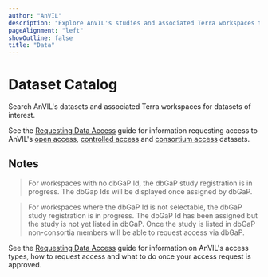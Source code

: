 ```yaml
---
author: "AnVIL"
description: "Explore AnVIL's studies and associated Terra workspaces to discover datasets of interest."
pageAlignment: "left"
showOutline: false
title: "Data"
---
```


# Dataset Catalog

Search AnVIL's datasets and associated Terra workspaces for datasets of interest. 

See the [Requesting Data Access](/resources/guides/requesting-data-access) guide for information requesting access to AnVIL's [open access](/resources/guides/requesting-data-access#data-access-types), [controlled access](/resources/guides/requesting-data-access#accessing-controlled-access-data) and [consortium access](/resources/guides/requesting-data-access#accessing-consortium-access-data) datasets.


<data-dashboard></data-dashboard>

## Notes

> For workspaces with no dbGaP Id, the dbGaP study registration is in progress. The dbGap Ids will be displayed once assigned by dbGaP. 

>For workspaces where the dbGaP Id is not selectable, the dbGaP study registration is in progress.  The dbGaP Id has been assigned but the study is not yet listed in dbGaP. Once the study is listed in dbGaP non-consortia members will be able to request access via dbGaP.

 See the [Requesting Data Access](/data/requesting-data-access) guide for information on AnVIL's access types, how to request access and what to do once your access request is approved.
